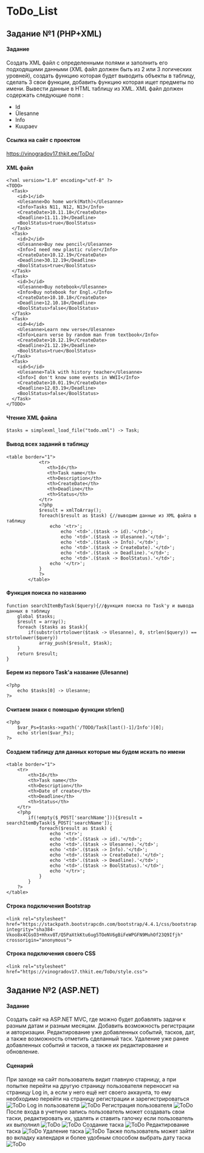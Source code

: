 # ToDo_List
## Задание №1 (PHP+XML)

#### Задание
Создать XML файл с определенными полями и заполнить его подходящими данными (XML файл должен быть из 2 или 3 логических уровней), создать функцию которая будет выводить объекты в таблицу, сделать 3 свои функции, добавить функцию которая ищет предметы по имени. Вывести данные в HTML таблицу из XML.
XML файл должен содержать следующие поля : 
- Id
- Ülesanne
- Info
- Kuupaev

#### Ссылка на сайт с проектом
https://vinogradov17.thkit.ee/ToDo/

#### XML файл
```
<?xml version="1.0" encoding="utf-8" ?>
<TODO>
  <Task>
    <id>1</id>
    <Ulesanne>Do home work(Math)</Ulesanne>
    <Info>Tasks N11, N12, N13</Info>
    <CreateDate>10.11.18</CreateDate>
    <Deadline>11.11.19</Deadline>
    <BoolStatus>true</BoolStatus>
  </Task>
  <Task>
    <id>2</id>
    <Ulesanne>Buy new pencil</Ulesanne>
    <Info>I need new plastic ruler</Info>
    <CreateDate>10.12.19</CreateDate>
    <Deadline>30.12.19</Deadline>
    <BoolStatus>true</BoolStatus>
  </Task>
  <Task>
    <id>3</id>
    <Ulesanne>Buy notebook</Ulesanne>
    <Info>Buy notebook for Engl.</Info>
    <CreateDate>10.10.18</CreateDate>
    <Deadline>12.10.18</Deadline>
    <BoolStatus>false</BoolStatus>
  </Task>
  <Task>
    <id>4</id>
    <Ulesanne>Learn new verse</Ulesanne>
    <Info>Learn verse by random man from textbook</Info>
    <CreateDate>10.12.19</CreateDate>
    <Deadline>21.12.19</Deadline>
    <BoolStatus>true</BoolStatus>
  </Task>
  <Task>
    <id>5</id>
    <Ulesanne>Talk with history teacher</Ulesanne>
    <Info>I don't know some events in WWII</Info>
    <CreateDate>10.01.19</CreateDate>
    <Deadline>12.03.19</Deadline>
    <BoolStatus>false</BoolStatus>
  </Task>
</TODO>
```

#### Чтение XML файла
```
$tasks = simplexml_load_file("todo.xml") -> Task;
```

#### Вывод всех заданий в таблицу
```
<table border="1">
            <tr>
               <th>Id</th>
               <th>Task name</th>
               <th>Description</th>
               <th>CreateDate</th>
               <th>Deadline</th>
               <th>Status</th>
            </tr>
            <?php
            $result = xmlToArray();
            foreach($result as $task) {//выводим данные из XML файла в таблицу
                echo '<tr>';
                    echo '<td>'.($task -> id).'</td>';
                    echo '<td>'.($task -> Ulesanne).'</td>';
                    echo '<td>'.($task -> Info).'</td>';
                    echo '<td>'.($task -> CreateDate).'</td>';
                    echo '<td>'.($task -> Deadline).'</td>';
                    echo '<td>'.($task -> BoolStatus).'</td>';
                echo '</tr>';
            }
            ?>
        </table>
```

#### Функция поиска по названию
```
function searchItemByTask($query){//функция поиска по Task'у и вывода данных в таблицу
    global $tasks;
    $result = array();
    foreach ($tasks as $task){
        if(substr(strtolower($task -> Ulesanne), 0, strlen($query)) == strtolower($query))
            array_push($result, $task);
    }
    return $result;
}
```

#### Берем из первого Task'a название (Ulesanne)
```
<?php
    echo $tasks[0] -> Ulesanne;
?>
```

#### Считаем знаки с помощью функции strlen()
```
<?php
    $var_Ps=$tasks->xpath('/TODO/Task[last()-1]/Info')[0];
    echo strlen($var_Ps);
?>
```

#### Создаем таблицу для данных которые мы будем искать по имени
```
<table border="1">
    <tr>
        <th>Id</th>
        <th>Task name</th>
        <th>Description</th>
        <th>Date of create</th>
        <th>Deadline</th>
        <th>Status</th>
    </tr>
    <?php
        if(!empty($_POST['searchName'])){$result = searchItemByTask($_POST['searchName']);
            foreach($result as $task) {
                echo '<tr>';
                echo '<td>'.($task -> id).'</td>';
                echo '<td>'.($task -> Ulesanne).'</td>';
                echo '<td>'.($task -> Info).'</td>';
                echo '<td>'.($task -> CreateDate).'</td>';
                echo '<td>'.($task -> Deadline).'</td>';
                echo '<td>'.($task -> BoolStatus).'</td>';
                echo '</tr>';
            }
        }
    ?>
</table>
```

#### Строка подключения Bootstrap
```
<link rel="stylesheet" href="https://stackpath.bootstrapcdn.com/bootstrap/4.4.1/css/bootstrap.min.css" integrity="sha384-Vkoo8x4CGsO3+Hhxv8T/Q5PaXtkKtu6ug5TOeNV6gBiFeWPGFN9MuhOf23Q9Ifjh" crossorigin="anonymous">
```

#### Строка подключения своего CSS
```
<link rel="stylesheet" href="https://vinogradov17.thkit.ee/ToDo/style.css">
```

## Задание №2 (ASP.NET)

#### Задание
Создать сайт на ASP.NET MVC, где можно будет добавлять задачи к разным датам и разным месяцам. Добавить возможность регистрации и авторизации. Редактирование уже добавленных событий, тасков, дат, а также возможность отметить сделанный таск. Удаление уже ранее добавленных событий и тасков, а также их редактирование и обновление.

#### Сценарий
При заходе на сайт пользователь видит главную старницу, а при попытке перейти на другую страницу пользователя переносит на страницу Log in, а если у него ещё нет своего аккаунта, то ему необходимо перейти на страницу регистрации и зарегистрироваться
![ToDo](https://github.com/NikVin322/ToDo_List/blob/master/Screens/1.PNG)
Log in пользователя
![ToDo](https://github.com/NikVin322/ToDo_List/blob/master/Screens/3.PNG)
Регистрация пользователя
![ToDo](https://github.com/NikVin322/ToDo_List/blob/master/Screens/2.PNG)
После входа в учетную запись пользователь может создавать свои таски, редактировать их, удалять и ставить галочку если пользователь их выполнил
![ToDo](https://github.com/NikVin322/ToDo_List/blob/master/Screens/4.PNG)
![ToDo](https://github.com/NikVin322/ToDo_List/blob/master/Screens/5.PNG)
Создание таска
![ToDo](https://github.com/NikVin322/ToDo_List/blob/master/Screens/7.PNG)
Редактирование таска
![ToDo](https://github.com/NikVin322/ToDo_List/blob/master/Screens/8.PNG)
Удаление таска
![ToDo](https://github.com/NikVin322/ToDo_List/blob/master/Screens/9.PNG)
Также пользователь может зайти во вкладку календаря и более удобным способом выбрать дату таска
![ToDo](https://github.com/NikVin322/ToDo_List/blob/master/Screens/6.PNG)
